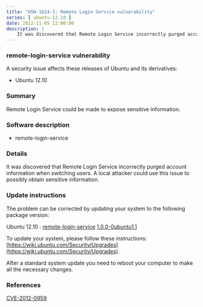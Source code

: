 ```yaml
---
title: "USN-1624-1: Remote Login Service vulnerability"
series: [ ubuntu-12.10 ]
date: 2012-11-05 12:00:00
description: |
    It was discovered that Remote Login Service incorrectly purged account information when switching users. A local attacker could use this issue to possibly obtain sensitive information. 
--- 
```

 
### remote-login-service vulnerability

A security issue affects these releases of Ubuntu and its derivatives:

* Ubuntu 12.10

### Summary

Remote Login Service could be made to expose sensitive information. 

### Software description

* remote-login-service 

### Details

It was discovered that Remote Login Service incorrectly purged account information when switching users. A local attacker could use this issue to possibly obtain sensitive information. 

### Update instructions

The problem can be corrected by updating your system to the following package version:

Ubuntu 12.10
 : [remote-login-service](https://launchpad.net/ubuntu/+source/remote-login-service) <span> [1.0.0-0ubuntu1.1](https://launchpad.net/ubuntu/+source/remote-login-service/1.0.0-0ubuntu1.1) </span> 

To update your system, please follow these instructions: [https://wiki.ubuntu.com/Security/Upgrades](https://wiki.ubuntu.com/Security/Upgrades).

After a standard system update you need to reboot your computer to make all the necessary changes. 

### References

 [CVE-2012-0959](http://people.ubuntu.com/~ubuntu-security/cve/CVE-2012-0959)
 
